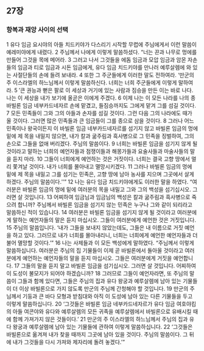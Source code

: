 ## 27장
### 항복과 재앙 사이의 선택
1 유다 임금 요시야의 아들 치드키야가 다스리기 시작할 무렵에 주님에게서 이런 말씀이 예레미야에게 내렸다.
2 주님께서 나에게 이렇게 말씀하셨다. “너는 끈과 나무로 멍에를 만들어 그것을 목에 메어라.
3 그러고 나서 그것들을 에돔 임금과 모압 임금과 암몬 자손들의 임금과 티로 임금과 시돈 임금에게, 유다 임금 치드키야를 만나러 예루살렘에 와 있는 사절단들의 손에 들려 보내라.
4 또한 그 주군들에게 이러한 말도 전하여라. ‘만군의 주 이스라엘의 하느님께서 이렇게 말씀하신다. 너희는 너희 주군들에게 이렇게 말하여라.
5 ′큰 권능과 뻗은 팔로 이 세상과 거기에 있는 사람과 짐승을 만든 이는 바로 나다. 나는 이 세상을 내가 보기에 올곧은 이에게 주겠다.
6 이제 나는 이 모든 나라를 나의 종 바빌론 임금 네부카드네자르 손에 맡겼고, 들짐승까지도 그에게 맡겨 그를 섬길 것이다.
7 모든 민족들이 그와 그의 아들과 손자를 섬길 것이다. 그런 다음 그의 나라에도 때가 올 것이다. 그러면 많은 민족들과 큰 임금들이 그를 종으로 삼을 것이다.
8 그러나 어느 민족이나 왕국이든지 이 바빌론 임금 네부카드네자르를 섬기지 않고 바빌론 임금의 멍에 밑에 제 목을 내밀지 않으면, 내가 칼과 굶주림과 흑사병으로 그 민족을 징벌하여, 그의 손으로 그들을 없애 버리겠다. 주님의 말씀이다.
9 너희는 바빌론 임금을 섬기지 않게 될 것이라고 말하는 너희의 예언자들과 점쟁이들과 해몽가들과 요술사들과 마술사들의 말을 듣지 마라.
10 그들이 너희에게 예언하는 것은 거짓이다. 너희는 결국 고향 땅에서 멀리 쫓겨날 것이다. 내가 너희를 몰아내고 멸망시키겠다.
11 그러나 바빌론 임금의 멍에 밑에 제 목을 내밀고 그를 섬기는 민족은, 고향 땅에 남아 농사를 지으며 그곳에서 살게 하겠다. 주님의 말씀이다.′’”
12 나는 유다 임금 치드키야에게도 이러한 말을 하였다. “여러분은 바빌론 임금의 멍에 밑에 여러분의 목을 내밀고 그와 그의 백성을 섬기십시오. 그러면 살 것입니다.
13 어찌하여 임금님과 임금님의 백성은 칼과 굶주림과 흑사병으로 죽으려 합니까? 주님께서 바빌론 임금을 섬기지 않는 민족은 누구나 그와 같이 되리라고 말씀하신 적이 있습니다.
14 여러분은 바빌론 임금을 섬기지 않게 될 것이라고 여러분에게 말하는 예언자들의 말은 듣지 마십시오. 그들이 여러분에게 예언한 것은 거짓입니다.
15 주님의 말씀입니다. ‘내가 그들을 보내지 않았는데도, 그들은 내 이름으로 거짓 예언을 하고 있다. 그러므로 내가 너희를 몰아내리니, 너희는 너희에게 예언한 예언자들과 더불어 멸망할 것이다.’”
16 나는 사제들과 이 모든 백성에게 말하였다. “주님께서 이렇게 말씀하십니다. 여러분은 주님의 집 기물들이 이제 곧 바빌론에서 돌아올 것이라고 여러분에게 예언하는 예언자들의 말을 듣지 마십시오. 그들은 여러분에게 거짓을 예언합니다.
17 그들의 말을 듣지 말고 바빌론 임금을 섬기십시오. 그러면 살 것입니다. 어찌하여 이 도성이 불모지가 되어야 하겠습니까?
18 그러므로 그들이 예언자라면, 또 주님의 말씀이 그들과 함께 있다면, 그들은 주님의 집과 유다 왕궁과 예루살렘에 남아 있는 기물들이 더 이상 바빌론으로 가지 않도록 만군의 주님께 간청해야 할 것입니다.
19 만군의 주님께서 기둥과 큰 바다 모형과 받침대와 아직 이 도성에 남아 있는 다른 기물들을 두고 이렇게 말씀하십니다.
20 ‘그것들은 바빌론 임금 네부카드네자르가 유다 임금 여호야킴의 아들 여콘야와 유다와 예루살렘의 모든 귀족을 예루살렘에서 바빌론으로 유배시킬 때에 함께 가져가지 않은 것들이다.’
21 만군의 주 이스라엘의 하느님께서 주님의 집과 유다 왕궁과 예루살렘에 남아 있는 기물들에 관하여 이렇게 말씀하십니다.
22 ‘그것들은 바빌론으로 옮겨져 내가 찾을 때까지 그곳에 남아 있을 것이다. 주님의 말씀이다. 그 뒤에 내가 그것들을 다시 가져와 제자리에 돌려 놓겠다.’”
